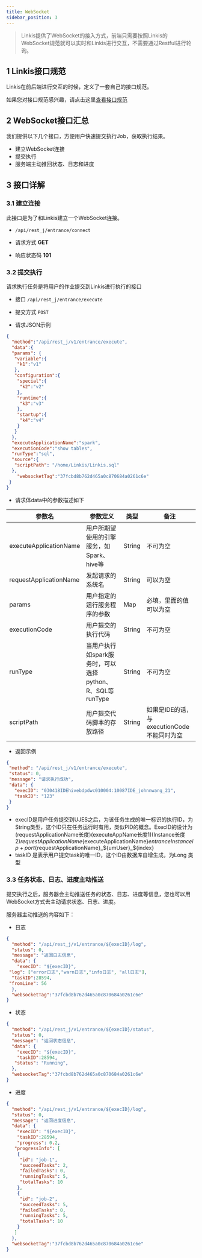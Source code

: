 ```yaml
---
title: WebSocket
sidebar_position: 3
---
```

> Linkis提供了WebSocket的接入方式，前端只需要按照Linkis的WebSocket规范就可以实时和Linkis进行交互，不需要通过Restful进行轮询。

## 1 Linkis接口规范

Linkis在前后端进行交互的时候，定义了一套自己的接口规范。

如果您对接口规范感兴趣，请点击这里[查看接口规范](/community/development-specification/api)

## 2 WebSocket接口汇总

我们提供以下几个接口，方便用户快速提交执行Job，获取执行结果。

- 建立WebSocket连接
- 提交执行
- 服务端主动推回状态、日志和进度

## 3 接口详解

### 3.1 建立连接

此接口是为了和Linkis建立一个WebSocket连接。

- `/api/rest_j/entrance/connect`

- 请求方式 **GET**

- 响应状态码 **101**

### 3.2 提交执行

请求执行任务是将用户的作业提交到Linkis进行执行的接口

- 接口 `/api/rest_j/entrance/execute`

- 提交方式 `POST`

- 请求JSON示例

```json
{
  "method":"/api/rest_j/v1/entrance/execute",
  "data":{
  "params": {
   "variable":{
    "k1":"v1"
   },
   "configuration":{
    "special":{
     "k2":"v2"
    },
    "runtime":{
     "k3":"v3"
    },
    "startup":{
     "k4":"v4"
    }
   }
  },
  "executeApplicationName":"spark",
  "executionCode":"show tables",
  "runType":"sql",
  "source":{
   "scriptPath": "/home/Linkis/Linkis.sql"
  },
    "websocketTag":"37fcbd8b762d465a0c870684a0261c6e"
 }
}
```

- 请求体data中的参数描述如下

|  参数名 | 参数定义 |  类型 | 备注   |
| ------------ | ------------ | ------------ | ------------ |
| executeApplicationName  | 用户所期望使用的引擎服务，如Spark、hive等|  String | 不可为空  |
| requestApplicationName  | 发起请求的系统名 |  String | 可以为空  |
| params  | 用户指定的运行服务程序的参数  |  Map | 必填，里面的值可以为空  |
| executionCode  | 用户提交的执行代码  |  String |不可为空  |
| runType  | 当用户执行如spark服务时，可以选择python、R、SQL等runType|  String | 不可为空  |
| scriptPath  | 用户提交代码脚本的存放路径  |  String | 如果是IDE的话，与executionCode不能同时为空  |

- 返回示例

```json
{
 "method": "/api/rest_j/v1/entrance/execute",
 "status": 0,
 "message": "请求执行成功",
 "data": {
   "execID": "030418IDEhivebdpdwc010004:10087IDE_johnnwang_21",
   "taskID": "123"  
 }
}
```

- execID是用户任务提交到UJES之后，为该任务生成的唯一标识的执行ID，为String类型，这个ID只在任务运行时有用，类似PID的概念。ExecID的设计为(requestApplicationName长度)(executeAppName长度1)(Instance长度2)${requestApplicationName}${executeApplicationName}${entranceInstance ip+port}${requestApplicationName}_${umUser}_${index}
- taskID 是表示用户提交task的唯一ID，这个ID由数据库自增生成，为Long 类型

### 3.3 任务状态、日志、进度主动推送

提交执行之后，服务器会主动推送任务的状态、日志、进度等信息，您也可以用WebSocket方式去主动请求状态、日志、进度。

服务器主动推送的内容如下：

- 日志

```json
{
  "method": "/api/rest_j/v1/entrance/${execID}/log",
  "status": 0,
  "message": "返回日志信息",
  "data": {
    "execID": "${execID}",
 "log": ["error日志","warn日志","info日志", "all日志"],
  "taskID":28594,
 "fromLine": 56
  },
  "websocketTag":"37fcbd8b762d465a0c870684a0261c6e"
}
```

- 状态

```json
{
  "method": "/api/rest_j/v1/entrance/${execID}/status",
  "status": 0,
  "message": "返回状态信息",
  "data": {
    "execID": "${execID}",
    "taskID":28594,
   "status": "Running",
  },
  "websocketTag":"37fcbd8b762d465a0c870684a0261c6e"
}
```

- 进度

```json
{
  "method": "/api/rest_j/v1/entrance/${execID}/log",
  "status": 0,
  "message": "返回进度信息",
  "data": {
    "execID": "${execID}",
    "taskID":28594,
    "progress": 0.2,
   "progressInfo": [
    {
     "id": "job-1",
     "succeedTasks": 2,
     "failedTasks": 0,
     "runningTasks": 5,
     "totalTasks": 10
    },
    {
     "id": "job-2",
     "succeedTasks": 5,
     "failedTasks": 0,
     "runningTasks": 5,
     "totalTasks": 10
    }
   ]
  },
  "websocketTag":"37fcbd8b762d465a0c870684a0261c6e"
}
```
